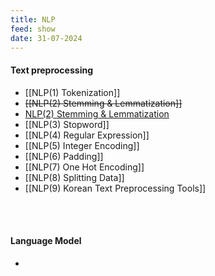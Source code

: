 ```yaml
---
title: NLP
feed: show
date: 31-07-2024
---
```

#### Text preprocessing

- [[NLP(1) Tokenization]]
-  ~~[[NLP(2) Stemming & Lemmatization]]~~
- [NLP(2) Stemming & Lemmatization](https://bongjaekwon.github.io/note/NLP(2)-Stemming-&-Lemmatization) 
- [[NLP(3) Stopword]]
- [[NLP(4) Regular Expression]]
- [[NLP(5) Integer Encoding]]
- [[NLP(6) Padding]]
- [[NLP(7) One Hot Encoding]]
- [[NLP(8) Splitting Data]]
- [[NLP(9) Korean Text Preprocessing Tools]]

<br><br>
#### Language Model

- 